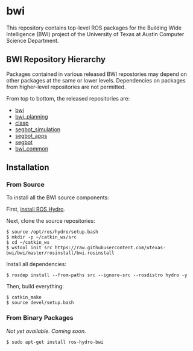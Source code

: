 # bwi

This repository contains top-level ROS packages for the Building Wide
Intelligence (BWI) project of the University of Texas at Austin
Computer Science Department.

## BWI Repository Hierarchy

Packages contained in various released BWI repostories may depend on
other packages at the same or lower levels.  Dependencies on packages
from higher-level repositories are not permitted.

From top to bottom, the released repositories are:

 * [bwi](http://wiki.ros.org/bwi)
 * [bwi_planning](http://wiki.ros.org/bwi_planning)
 * [clasp](http://wiki.ros.org/clasp)
 * [segbot_simulation](http://wiki.ros.org/segbot_simulation)
 * [segbot_apps](http://wiki.ros.org/segbot_apps)
 * [segbot](http://wiki.ros.org/segbot)
 * [bwi_common](http://wiki.ros.org/bwi_common)

## Installation

### From Source

To install all the BWI source components:

First, [install ROS Hydro](http://wiki.ros.org/hydro/Installation/Ubuntu).

Next, clone the source repositories:
```
$ source /opt/ros/hydro/setup.bash
$ mkdir -p ~/catkin_ws/src
$ cd ~/catkin_ws
$ wstool init src https://raw.githubusercontent.com/utexas-bwi/bwi/master/rosinstall/bwi.rosinstall
```

Install all dependencies:
```
$ rosdep install --from-paths src --ignore-src --rosdistro hydro -y
```

Then, build everything:
```
$ catkin_make
$ source devel/setup.bash
```

### From Binary Packages

*Not yet available.  Coming soon.*
```
$ sudo apt-get install ros-hydro-bwi
```
